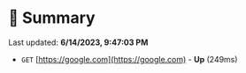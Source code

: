 # 📖 Summary
Last updated: **6/14/2023, 9:47:03 PM**

- `GET` [https://google.com](https://google.com) - **Up** (249ms)
